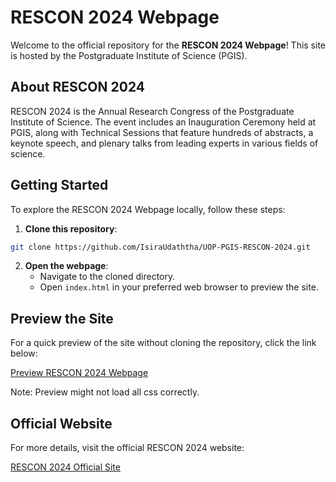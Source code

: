 # RESCON 2024 Webpage

Welcome to the official repository for the **RESCON 2024 Webpage**! This site is hosted by the Postgraduate Institute of Science (PGIS).

## About RESCON 2024

RESCON 2024 is the Annual Research Congress of the Postgraduate Institute of Science. The event includes an Inauguration Ceremony held at PGIS, along with Technical Sessions that feature hundreds of abstracts, a keynote speech, and plenary talks from leading experts in various fields of science.

## Getting Started

To explore the RESCON 2024 Webpage locally, follow these steps:

1. **Clone this repository**:

```bash
git clone https://github.com/IsiraUdaththa/UOP-PGIS-RESCON-2024.git
```

2. **Open the webpage**:
   - Navigate to the cloned directory.
   - Open `index.html` in your preferred web browser to preview the site.

## Preview the Site

For a quick preview of the site without cloning the repository, click the link below:

[Preview RESCON 2024 Webpage](https://htmlpreview.github.io/?https://github.com/IsiraUdaththa/UOP-PGIS-RESCON-2024/blob/main/index.html)

Note: Preview might not load all css correctly.

## Official Website

For more details, visit the official RESCON 2024 website:

[RESCON 2024 Official Site](http://www.pgis.pdn.ac.lk/rescon2024/)

